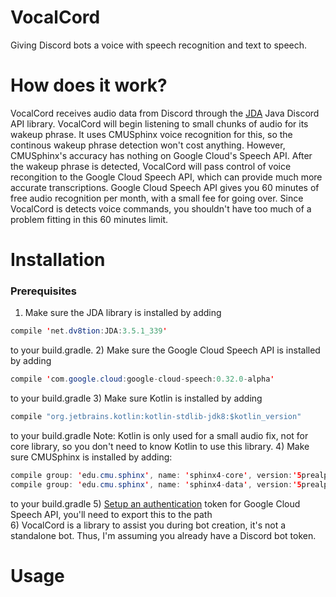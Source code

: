 # VocalCord
Giving Discord bots a voice with speech recognition and text to speech.

# How does it work?
VocalCord receives audio data from Discord through the [JDA](https://github.com/DV8FromTheWorld/JDA) Java Discord API library. VocalCord
will begin listening to small chunks of audio for its wakeup phrase. It uses CMUSphinx voice recognition for this, so the continous wakeup
phrase detection won't cost anything. However, CMUSphinx's accuracy has nothing on Google Cloud's Speech API. After the wakeup phrase is
detected, VocalCord will pass control of voice recongition to the Google Cloud Speech API, which can provide much more accurate transcriptions.
Google Cloud Speech API gives you 60 minutes of free audio recognition per month, with a small fee for going over. Since VocalCord is detects
voice commands, you shouldn't have too much of a problem fitting in this 60 minutes limit.

# Installation
### Prerequisites
1) Make sure the JDA library is installed by adding 
```java
compile 'net.dv8tion:JDA:3.5.1_339'
``` 
to your build.gradle.
2) Make sure the Google Cloud Speech API is installed by adding 
```java
compile 'com.google.cloud:google-cloud-speech:0.32.0-alpha'
``` 
to your build.gradle
3) Make sure Kotlin is installed by adding 
```java
compile "org.jetbrains.kotlin:kotlin-stdlib-jdk8:$kotlin_version"
``` 
to your build.gradle
Note: Kotlin is only used for a small audio fix, not for core library, so you don't need to know Kotlin to use this library.
4) Make sure CMUSphinx is installed by adding:  
```java
compile group: 'edu.cmu.sphinx', name: 'sphinx4-core', version:'5prealpha-SNAPSHOT'
compile group: 'edu.cmu.sphinx', name: 'sphinx4-data', version:'5prealpha-SNAPSHOT'
```
to your build.gradle
5) [Setup an authentication](https://cloud.google.com/speech/docs/reference/libraries) token for Google Cloud Speech API, you'll need to export this to the path  
6) VocalCord is a library to assist you during bot creation, it's not a standalone bot. Thus, I'm assuming you already have a Discord bot token.

# Usage

